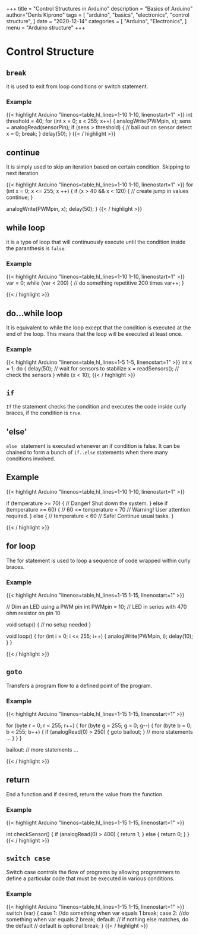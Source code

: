 +++
title = "Control Structures in Arduino"
description = "Basics of Arduino"
author="Denis Kiprono"
tags = [
    "arduino",
    "basics",
    "electronics",
    "control structure",
]
date = "2020-12-14"
categories = [
    "Arduino",
    "Electronics",
]
menu = "Arduino structure"
+++

# Control Structure

## `break`
it is used to exit from loop conditions or switch statement.

### Example
{{< highlight Arduino "linenos=table,hl_lines=1-10 1-10, linenostart=1" >}}
int threshold = 40;
for (int x = 0; x < 255; x++) {
  analogWrite(PWMpin, x);
  sens = analogRead(sensorPin);
  if (sens > threshold) {     // bail out on sensor detect
    x = 0;
    break;
  }
  delay(50);
}
{{< / highlight >}}

##  continue
It is simply used to skip an iteration based on certain condition. Skipping to next iteration

{{< highlight Arduino "linenos=table,hl_lines=1-10 1-10, linenostart=1" >}}
for (int x = 0; x <= 255; x ++) {
  if (x > 40 && x < 120) {  // create jump in values
    continue;
  }

  analogWrite(PWMpin, x);
  delay(50);
}
{{< / highlight >}}

## while loop
it is a type of loop that will continuously execute until the condition inside the paranthesis is `false`.

### Example
{{< highlight Arduino "linenos=table,hl_lines=1-10 1-10, linenostart=1" >}}
var = 0;
while (var < 200) {
  // do something repetitive 200 times
  var++;
}

{{< / highlight >}}

## do...while loop
It is equivalent to while the loop except that the condition is executed at the end of the loop. This means that the loop will be executed at least once.

### Example

{{< highlight Arduino "linenos=table,hl_lines=1-5 1-5, linenostart=1" >}}
int x = 1;
do {
  delay(50);          // wait for sensors to stabilize
  x = readSensors();  // check the sensors
} while (x < 10);
{{< / highlight >}}

## `if`
`If` the statement checks the condition and executes the code inside curly braces, if the condition is `true`.

## 'else'

`else ` statement is executed whenever an if condition is false. It can be chained to form a bunch of `if..else` statements when there many conditions involved.


## Example
{{< highlight Arduino "linenos=table,hl_lines=1-10 1-10, linenostart=1" >}}

if (temperature >= 70) {
  // Danger! Shut down the system.
}
else if (temperature >= 60) { // 60 <= temperature < 70
  // Warning! User attention required.
}
else { // temperature < 60
  // Safe! Continue usual tasks.
}

{{< / highlight >}}


## for loop
The for statement is used to loop a sequence of code wrapped within curly braces.

### Example

{{< highlight Arduino "linenos=table,hl_lines=1-15 1-15, linenostart=1" >}}

// Dim an LED using a PWM pin
int PWMpin = 10;  // LED in series with 470 ohm resistor on pin 10

void setup() {
  // no setup needed
}

void loop() {
  for (int i = 0; i <= 255; i++) {
    analogWrite(PWMpin, i);
    delay(10);
  }
}

{{< / highlight >}}

## `goto`
Transfers a program flow to a defined point of the program.

### Example
{{< highlight Arduino "linenos=table,hl_lines=1-15 1-15, linenostart=1" >}}

for (byte r = 0; r < 255; r++) {
  for (byte g = 255; g > 0; g--) {
    for (byte b = 0; b < 255; b++) {
      if (analogRead(0) > 250) {
        goto bailout;
      }
      // more statements ...
    }
  }
}

bailout:
// more statements ...

{{< / highlight >}}

## return
End a function and if desired, return the value from the function

### Example
{{< highlight Arduino "linenos=table,hl_lines=1-15 1-15, linenostart=1" >}}

int checkSensor() {
  if (analogRead(0) > 400) {
    return 1;
  }
  else {
    return 0;
  }
}
{{< / highlight >}}

## `switch case`
Switch case controls the flow of programs by allowing programmers to define a particular code that must be executed in various conditions.

### Example
{{< highlight Arduino "linenos=table,hl_lines=1-15 1-15, linenostart=1" >}}
switch (var) {
  case 1:
    //do something when var equals 1
    break;
  case 2:
    //do something when var equals 2
    break;
  default:
    // if nothing else matches, do the default
    // default is optional
    break;
}
{{< / highlight >}}